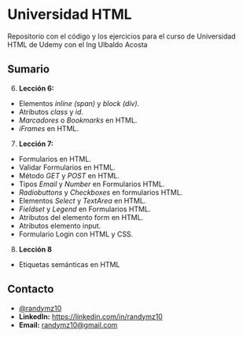 # Universidad HTML

Repositorio con el código y los ejercicios para el curso de Universidad HTML de Udemy con el Ing Ulbaldo Acosta

## Sumario

6. **Lección 6:** 
- Elementos _inline (span)_ y _block (div)_.
- Atributos _class_ y _id_.
- _Marcadores_ o _Bookmarks_ en HTML.
- _iFrames_ en HTML.

7. **Lección 7:**
- Formularios en HTML.
- Validar Formularios en HTML.
- Método _GET_ y _POST_ en HTML.
- Tipos _Email_ y _Number_ en Formularios HTML.
- _Radiobuttons_ y _Checkboxes_ en formularios HTML.
- Elementos _Select_ y _TextArea_ en HTML.
- _Fieldset_ y _Legend_ en Formularios HTML.
- Atributos del elemento form en HTML.
- Atributos elemento input.
- Formulario Login con HTML y CSS.

8. **Lección 8**

- Etiquetas semánticas en HTML

## Contacto

- [@randymz10](https://github.com/randymz10)
- **LinkedIn:** https://linkedin.com/in/randymz10
- **Email:** randymz10@gmail.com 